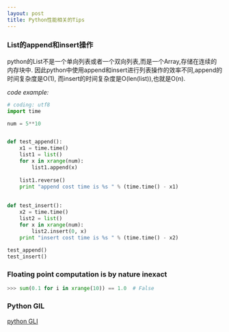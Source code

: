 ```yaml
---
layout: post
title: Python性能相关的Tips
---
```



### List的append和insert操作    
   python的List不是一个单向列表或者一个双向列表,而是一个Array,存储在连续的内存块中.
   因此python中使用append和insert进行列表操作的效率不同,append的时间复杂度是O(1),
   而insert的时间复杂度是O(len(list)),也就是O(n).
   
   *code example:*

~~~python
# coding: utf8
import time

num = 5**10


def test_append():
    x1 = time.time()
    list1 = list()
    for x in xrange(num):
        list1.append(x)
        
    list1.reverse()
    print "append cost time is %s " % (time.time() - x1)
    
    
def test_insert():
    x2 = time.time()
    list2 = list()
    for x in xrange(num):
        list2.insert(0, x)
    print "insert cost time is %s " % (time.time() - x2)
    
test_append()
test_insert()
~~~
    
    
### Floating point computation is by nature inexact 

~~~python
>>> sum(0.1 for i in xrange(10)) == 1.0  # False
~~~


### Python GIL
[python GLI](http://www.dabeaz.com/python/GIL.pdf)
